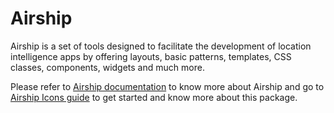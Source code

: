 # Airship
Airship is a set of tools designed to facilitate the development of location intelligence apps by offering layouts, basic patterns, templates, CSS classes, components, widgets and much more.

Please refer to [Airship documentation](https://carto.com/developers/airship/) to know more about Airship and go to [Airship Icons guide](https://carto.com/developers/airship/guides/icons/) to get started and know more about this package.

